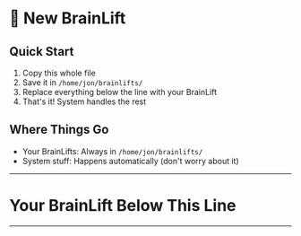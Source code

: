 # 🧠 New BrainLift

## Quick Start
1. Copy this whole file
2. Save it in `/home/jon/brainlifts/`
3. Replace everything below the line with your BrainLift
4. That's it! System handles the rest

## Where Things Go
- Your BrainLifts: Always in `/home/jon/brainlifts/`
- System stuff: Happens automatically (don't worry about it)

---
# Your BrainLift Below This Line
--- 